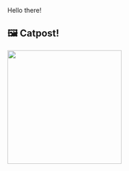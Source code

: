 Hello there!



## 🖼️ Catpost!

<sub>
    <img src="https://cdn2.thecatapi.com/images/b6s.jpg" height="256">
</sub>

